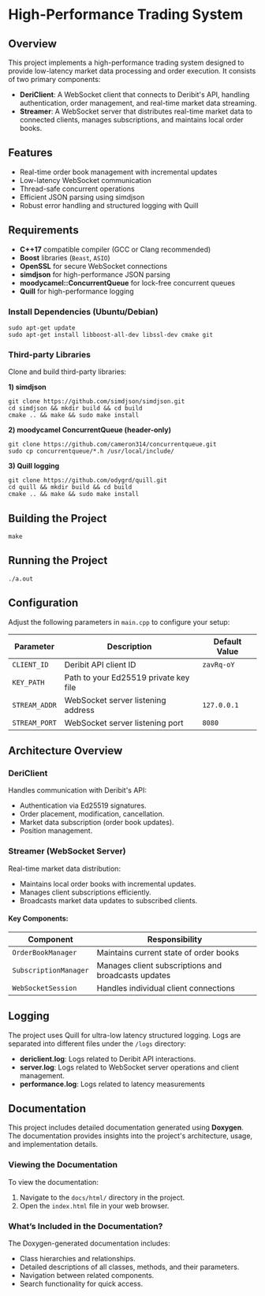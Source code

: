 # High-Performance Trading System

## Overview

This project implements a high-performance trading system designed to provide low-latency market data processing and order execution. It consists of two primary components:

- **DeriClient**: A WebSocket client that connects to Deribit's API, handling authentication, order management, and real-time market data streaming.
- **Streamer**: A WebSocket server that distributes real-time market data to connected clients, manages subscriptions, and maintains local order books.

## Features

- Real-time order book management with incremental updates
- Low-latency WebSocket communication
- Thread-safe concurrent operations
- Efficient JSON parsing using simdjson
- Robust error handling and structured logging with Quill

## Requirements

- **C++17** compatible compiler (GCC or Clang recommended)
- **Boost** libraries (`Beast`, `ASIO`)
- **OpenSSL** for secure WebSocket connections
- **simdjson** for high-performance JSON parsing
- **moodycamel::ConcurrentQueue** for lock-free concurrent queues
- **Quill** for high-performance logging

### Install Dependencies (Ubuntu/Debian)

```
sudo apt-get update 
sudo apt-get install libboost-all-dev libssl-dev cmake git
```

### Third-party Libraries

Clone and build third-party libraries:

**1) simdjson**

```
git clone https://github.com/simdjson/simdjson.git
cd simdjson && mkdir build && cd build
cmake .. && make && sudo make install
```
**2) moodycamel ConcurrentQueue (header-only)**

```
git clone https://github.com/cameron314/concurrentqueue.git
sudo cp concurrentqueue/*.h /usr/local/include/

```

**3) Quill logging**

```
git clone https://github.com/odygrd/quill.git
cd quill && mkdir build && cd build
cmake .. && make && sudo make install

```


## Building the Project

```
make
```


## Running the Project

```
./a.out
```


## Configuration

Adjust the following parameters in `main.cpp` to configure your setup:

| Parameter     | Description                            | Default Value          |
|---------------|----------------------------------------|------------------------|
| `CLIENT_ID`   | Deribit API client ID                  | `zavRq-oY`|
| `KEY_PATH`    | Path to your Ed25519 private key file  |  |
| `STREAM_ADDR` | WebSocket server listening address     | `127.0.0.1`            |
| `STREAM_PORT` | WebSocket server listening port        | `8080`                 |


## Architecture Overview

### DeriClient

Handles communication with Deribit's API:

- Authentication via Ed25519 signatures.
- Order placement, modification, cancellation.
- Market data subscription (order book updates).
- Position management.

### Streamer (WebSocket Server)

Real-time market data distribution:

- Maintains local order books with incremental updates.
- Manages client subscriptions efficiently.
- Broadcasts market data updates to subscribed clients.

#### Key Components:

| Component            | Responsibility                                                     |
|----------------------|--------------------------------------------------------------------|
| `OrderBookManager`   | Maintains current state of order books                             |
| `SubscriptionManager`| Manages client subscriptions and broadcasts updates                |
| `WebSocketSession`   | Handles individual client connections                              |

## Logging

The project uses Quill for ultra-low latency structured logging. Logs are separated into different files under the `/logs` directory:

- **dericlient.log**: Logs related to Deribit API interactions.
- **server.log**: Logs related to WebSocket server operations and client management.
- **performance.log**: Logs related to latency measurements

## Documentation

This project includes detailed documentation generated using **Doxygen**. The documentation provides insights into the project's architecture, usage, and implementation details.

### Viewing the Documentation

To view the documentation:

1. Navigate to the `docs/html/` directory in the project.
2. Open the `index.html` file in your web browser.


### What’s Included in the Documentation?

The Doxygen-generated documentation includes:
- Class hierarchies and relationships.
- Detailed descriptions of all classes, methods, and their parameters.
- Navigation between related components.
- Search functionality for quick access.














